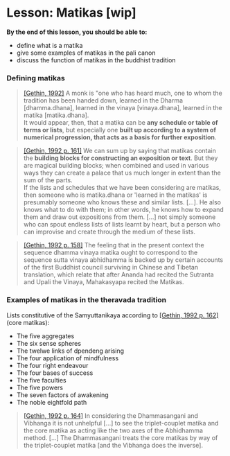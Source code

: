 # Lesson: Matikas [wip]

**By the end of this lesson, you should be able to:**
- define what is a matika
- give some examples of matikas in the pali canon
- discuss the function of matikas in the buddhist tradition


### Defining matikas
> [\[Gethin, 1992\]][@Gethin1992] A monk is "one who has heard much, one to whom the tradition has been handed down, learned in the Dharma [dhamma.dhana], learned in the vinaya [vinaya.dhana], learned in the matika [matika.dhana].  
It would appear, then, that a matika can be **any schedule or table of terms or lists**, but especially one **built up according to a system of numerical progression, that acts as a basis for further exposition**.

> [\[Gethin, 1992 p. 161\]][@Gethin1992] We can sum up by saying that matikas contain the **building blocks for constructing an exposition or text**. But they are magical building blocks; when combined and used in various ways they can create a palace that us much longer in extent than the sum of the parts.  
If the lists and schedules that we have been considering are matikas, then someone who is matika.dhana or 'learned in the matikas' is presumably someone who knows these and similar lists. [...]. He also knows what to do with them; in other words, he knows how to expand them and draw out expositions from them. [...] not simply someone who can spout endless lists of lists learnt by heart, but a person who can improvise and create through the medium of these lists.

> [\[Gethin, 1992 p. 158\]][@Gethin1992] The feeling that in the present context the sequence dhamma vinaya matika ought to correspond to the sequence sutta vinaya abhidhamma is backed up by certain accounts of the first Buddhist council surviving in Chinese and Tibetan translation, which relate that after Ananda had recited the Sutranta and Upali the Vinaya, Mahakasyapa recited the Matikas.


### Examples of matikas in the theravada tradition

Lists constitutive of the Samyuttanikaya according to [\[Gethin, 1992 p. 162\]][@Gethin1992] (core matikas):
- The five aggregates
- The six sense spheres
- The twelwe links of dpendeng arising
- The four application of mindfulness
- The four right endeavour
- The four bases of success
- The five faculties
- The five powers
- The seven factors of awakening
- The noble eightfold path

> [\[Gethin, 1992 p. 164\]][@Gethin1992] In considering the Dhammasangani and Vibhanga it is not unhelpful [...] to see the triplet-couplet matika and the core matika as acting like the two axes of the Abhidhamma method. [...] The Dhammasangani treats the core matikas by way of the triplet-couplet matika [and the Vibhanga does the inverse].



[@Gethin1992]: https://research-information.bristol.ac.uk/en/publications/the-matikas-memorization-mindfulness-and-the-list(87ef71c8-1f15-439f-bc28-9d821dc5fa73).html "Gethin RML. The Matikas: Memorization, Mindfulness and the List. In Gyatso J, editor, In the Mirror of Memory (Reflections on Mindfulness and Remembrance in Indian & Tibetan Buddhism). State University of New York. 1992. p. 149 - 172."
